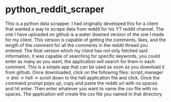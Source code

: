 # python_reddit_scraper
This is a python data scrapper. I had originally developed this for a client that wanted a way to scrape data from reddit for his YT reddit channel. The one I have uploaded on github is
a water downed version of the one I made for my client. This version is capable of getting the comments, likes, and the length of the comment for all the comments in the reddit thread you entered.
The final version which my client has not only fetched said information, it was capable of searching for specific keywords, you could enter as many as you want, the application will search for them in each comment.
This is a simple app that can be used as soon as you download it from github. Once downloaded, click on the following files: script_manager -> dist -> hell -> scroll down to the hell application file and click.
Once the command prompt pops up, copy and paste the reddit url with no spaces and hit enter. Then enter whatever you want to name the csv file with no spaces. The application will create the csv file you named in that directory.
